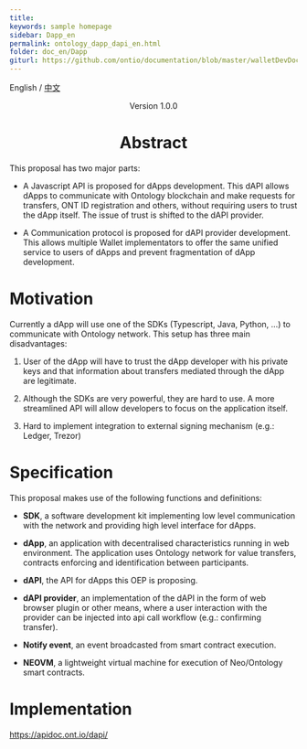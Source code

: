 ```yaml
---
title:
keywords: sample homepage
sidebar: Dapp_en
permalink: ontology_dapp_dapi_en.html
folder: doc_en/Dapp
giturl: https://github.com/ontio/documentation/blob/master/walletDevDocs/ontology_dapp_dapi_en.md
---
```


English / [中文](./ontology_dapp_dapi_zh.html)


<p align="center" class="version">Version 1.0.0 </p>


<h1 align="center">Abstract</h1>





This proposal has two major parts:

* A Javascript API is proposed for dApps development. This dAPI allows dApps to communicate with Ontology blockchain and make requests for transfers, ONT ID registration and others, without requiring users to trust the dApp itself. The issue of trust is shifted to the dAPI provider.

* A Communication protocol is proposed for dAPI provider development. This allows multiple Wallet implementators to offer the same unified service to users of dApps and prevent fragmentation of dApp development.

# Motivation

Currently a dApp will use one of the SDKs (Typescript, Java, Python, ...) to communicate with Ontology network. This setup has three main disadvantages:

1. User of the dApp will have to trust the dApp developer with his private keys and that information about transfers mediated through the dApp are legitimate.

2. Although the SDKs are very powerful, they are hard to use. A more streamlined API will allow developers to focus on the application itself.

3. Hard to implement integration to external signing mechanism (e.g.: Ledger, Trezor)

# Specification

This proposal makes use of the following functions and definitions:

* **SDK**, a software development kit implementing low level communication with the network and providing high level interface for dApps.

* **dApp**, an application with decentralised characteristics running in web environment. The application uses Ontology network for value transfers, contracts enforcing and identification between participants.

* **dAPI**, the API for dApps this OEP is proposing.

* **dAPI provider**, an implementation of the dAPI in the form of web browser plugin or other means, where a user interaction with the provider can be injected into api call workflow (e.g.: confirming transfer).

* **Notify event**, an event broadcasted from smart contract execution.

* **NEOVM**, a lightweight virtual machine for execution of Neo/Ontology smart contracts.

# Implementation

https://apidoc.ont.io/dapi/